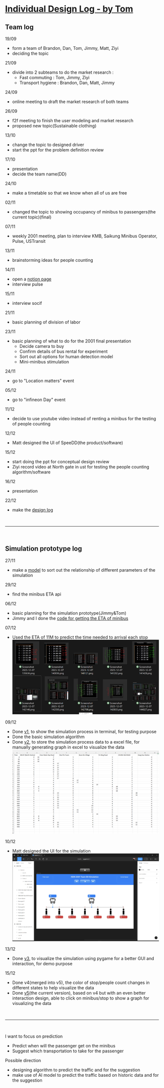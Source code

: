 # [Individual Design Log - by Tom](https://hwtam.github.io/ISDN2001-teamDD/)

## Team log
19/09
- form a team of Brandon, Dan, Tom, Jimmy, Matt, Ziyi
- deciding the topic

21/09
- divide into 2 subteams to do the market research :<br>
  - Fast commuting : Tom, Jimmy, Ziyi<br>
  - Transport hygiene : Brandon, Dan, Matt, Jimmy

24/09
- online meeting to draft the market research of both teams

26/09
- f2f meeting to finish the user modeling and market research
- proposed new topic(Sustainable clothing)

13/10
- change the topic to designed driver
- start the ppt for the problem definition review

17/10
- presentation
- decide the team name(DD)

24/10
- make a timetable so that we know when all of us are free

02/11
- changed the topic to showing occupancy of minibus to passengers(the current topic)(final)

07/11
- weekly 2001 meeting, plan to interview KMB, Saikung Minibus Operator, Pulse, USTransit

13/11
- brainstorming ideas for people counting

14/11
- open a [notion page](https://www.notion.so/teamdd/invite/55adbda4d5dcbc02df93d6a773923913cf9c98be)
- interview pulse

15/11
- interview socif

21/11
- basic planning of division of labor

23/11
- basic planning of what to do for the 2001 final presentation
  - Decide camera to buy
  - Confirm details of bus rental for experiment
  - Sort out all options for human detection model
  - Mini-minibus stimulation

24/11
- go to "Location matters" event

05/12
- go to "infineon Day" event

11/12
- decide to use youtube video instead of renting a minibus for the testing of people counting

12/12
- Matt designed the UI of SpeeDD(the product/software)

15/12
- start doing the ppt for conceptual design review
- Ziyi record video at North gate in ust for testing the people counting algorithm/software

16/12
- presentation

22/12
- make the [design log](https://github.com/hwtam/ISDN2001-teamDD/blob/simulation_v5/docs/index.md)

<br>
<hr>
<br>

## Simulation prototype log
27/11
- make a [model](https://www.canva.com/design/DAF1U-2nVa4/tthAYAMsnmWHyW39IpZPLQ/edit) to sort out the relationship of different parameters of the simulation

29/12
- find the minibus ETA api

06/12
- basic planning for the simulation prototype(Jimmy&Tom)
- Jimmy and I done the [code for getting the ETA of minibus](https://github.com/hwtam/ISDN2001-teamDD/blob/simulation_v5/data_collection/eta.py)

07/12
- Used the ETA of 11M to predict the time needed to arrival each stop
![eta.png](eta.png)

09/12
- Done [v1](https://github.com/hwtam/ISDN2001-teamDD/tree/simulation_v1), to show the simulation process in terminal, for testing purpose
- Done the basic simulation algorithm
- Done [v2](https://github.com/hwtam/ISDN2001-teamDD/tree/simulation_v2), to store the simulation process data to a excel file, for manually generating graph in excel to visualize  the data
![excel.png](excel.png)

10/12
- Matt designed the UI for the simulation
![UI.jpg](UI.jpg)

13/12
- Done [v3](https://github.com/hwtam/ISDN2001-teamDD/tree/simulation_v3), to visualize  the simulation using pygame for a better GUI and interaction, for demo purpose

15/12
- Done v4(merged into v5), the color of stop/people count changes in different states to help visualize  the data
- Done [v5](https://github.com/hwtam/ISDN2001-teamDD/tree/simulation_v5)(the current version), based on v4 but with an even better interaction design, able to click on minibus/stop to show a graph for visualizing the data

<br>
<hr>
<br>

I want to focus on prediction
- Predict when will the passenger get on the minibus
- Suggest which transportation to take for the passenger

Possible direction
- designing algorithm to predict the traffic and for the suggestion
- make use of AI model to predict the traffic based on historic data and for the suggestion
